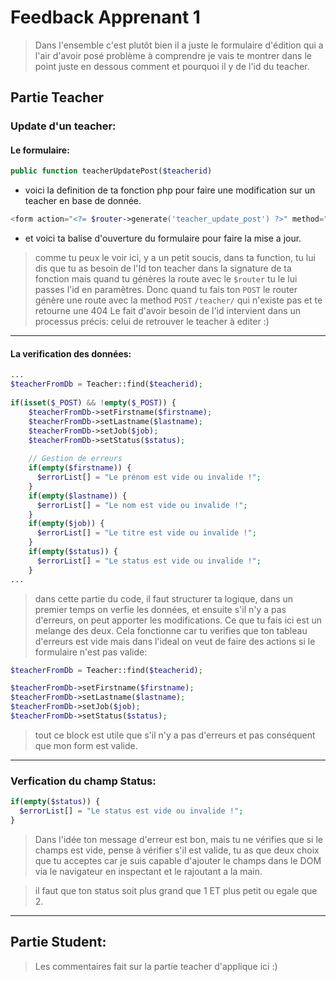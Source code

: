 # Feedback Apprenant 1

> Dans l'ensemble c'est plutôt bien il a juste le formulaire d'édition qui a l'air 
> d'avoir posé problème à comprendre je vais te montrer dans le point juste en dessous
> comment et pourquoi il y de l'id du teacher.


## Partie Teacher
### Update d'un teacher:

#### Le formulaire:
```php
public function teacherUpdatePost($teacherid)
```
- voici la definition de ta fonction php pour faire une modification sur un teacher en base de donnée.

```php
<form action="<?= $router->generate('teacher_update_post') ?>" method="POST" class="mt-5">
```
- et voici ta balise d'ouverture du formulaire pour faire la mise a jour.
> comme tu peux le voir ici, y a un petit soucis, dans ta function, tu lui dis que tu as besoin de l'Id ton teacher dans la signature de ta fonction mais quand tu génères la route avec le `$router` tu le lui passes l'id en paramètres.
> Donc quand tu fais ton `POST`  le router génère une route avec la method `POST` `/teacher/` qui n'existe pas et te retourne une 404
> Le fait d'avoir besoin de l'id intervient dans un processus précis: celui de retrouver le teacher à editer :)

<hr>

#### La verification des données:
```php
...
$teacherFromDb = Teacher::find($teacherid);  
  
if(isset($_POST) && !empty($_POST)) {
	$teacherFromDb->setFirstname($firstname);  
	$teacherFromDb->setLastname($lastname);  
	$teacherFromDb->setJob($job);  
	$teacherFromDb->setStatus($status);  
	  
	// Gestion de erreurs  
	if(empty($firstname)) {  
	  $errorList[] = "Le prénom est vide ou invalide !";  
	}  
	if(empty($lastname)) {  
	  $errorList[] = "Le nom est vide ou invalide !";  
	}  
	if(empty($job)) {  
	  $errorList[] = "Le titre est vide ou invalide !";  
	}  
	if(empty($status)) {  
	  $errorList[] = "Le status est vide ou invalide !";  
	}
...
```
> dans cette partie du code, il faut structurer ta logique, dans un premier temps on verfie les données, et ensuite s'il n'y a pas d'erreurs, on peut apporter les modifications.
> Ce que tu fais ici est un melange des deux. Cela fonctionne car tu verifies que ton tableau d'erreurs est vide mais dans l'ideal  on veut de faire des actions si le formulaire n'est pas valide:
```php
$teacherFromDb = Teacher::find($teacherid);

$teacherFromDb->setFirstname($firstname);  
$teacherFromDb->setLastname($lastname);  
$teacherFromDb->setJob($job);  
$teacherFromDb->setStatus($status);
```
> tout ce block est utile que s'il n'y a pas d'erreurs et pas conséquent que mon form est valide.

<hr>

### Verfication du champ Status:

```php
if(empty($status)) {  
  $errorList[] = "Le status est vide ou invalide !";  
}
```
> Dans l'idée ton message d'erreur est bon, mais tu ne vérifies que si le champs est vide, pense à vérifier s'il est valide, tu as que deux choix que tu acceptes car je suis capable d'ajouter le champs dans le DOM via le navigateur en inspectant et le rajoutant a la main.

> il faut que ton status soit plus grand que 1 ET plus petit ou egale que 2.

<hr >

## Partie Student:

> Les commentaires fait sur la partie teacher d'applique ici :)


